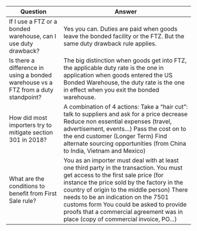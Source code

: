 

| Question | Answer |
| ----- | ----- |
| If I use a FTZ or a bonded warehouse, can I use duty drawback?  | Yes you can. Duties are paid when goods leave the bonded facility or the FTZ. But the same duty drawback rule applies. |
| Is there a difference in using a bonded warehouse vs a FTZ from a duty standpoint? | The big distinction when goods get into FTZ, the applicable duty rate is the one in application when goods entered the US Bonded Warehouse, the duty rate is the one in effect when you exit the bonded warehouse. |
| How did most importers try to mitigate section 301 in 2018?  | A combination of 4 actions: Take a “hair cut”: talk to suppliers and ask for a price decrease Reduce non essential expenses (travel, advertisement, events…) Pass the cost on to the end customer (Longer Term) Find alternate sourcing opportunities (from China to India, Vietnam and Mexico) |
| What are the conditions to benefit from First Sale rule? | You as an importer must deal with at least one third party in the transaction. You must get access to the first sale price (for instance the price sold by the factory in the country of origin to the middle person) There needs to be an indication on the 7501 customs form You could be asked to provide proofs that a commercial agreement was in place (copy of commercial invoice, PO…) |

